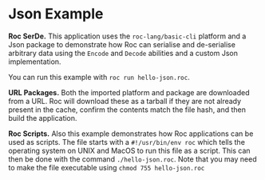 # Json Example

**Roc SerDe.** This application uses the `roc-lang/basic-cli` platform and a Json package to demonstrate how Roc can serialise and de-serialise arbitrary data using the `Encode` and `Decode` abilities and a custom Json implementation.

You can run this example with `roc run hello-json.roc`.

**URL Packages.** Both the imported platform and package are downloaded from a URL. Roc will download these as a tarball if they are not already present in the cache, confirm the contents match the file hash, and then build the application.

**Roc Scripts.** Also this example demonstrates how Roc applications can be used as scripts. The file starts with a `#!/usr/bin/env roc` which tells the operating system on UNIX and MacOS to run this file as a script. This can then be done with the command `./hello-json.roc`. Note that you may need to make the file executable using `chmod 755 hello-json.roc`
